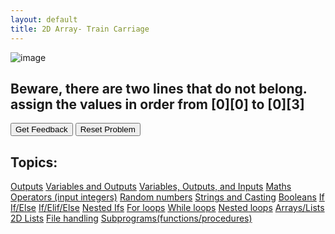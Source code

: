 ```yaml
---
layout: default
title: 2D Array- Train Carriage
---
```

![image](https://user-images.githubusercontent.com/68385109/226173259-f7ae36bf-6a06-47c6-bd09-81008d0aa671.png)
<h2>Beware, there are two lines that do not belong. assign the values in order from [0][0] to [0][3] </h2>

<div id="0-sortableTrash" class="sortable-code"></div> 
<div id="0-sortable" class="sortable-code"></div> 
<div style="clear:both;"></div> 
<p> 
    <input id="0-feedbackLink" value="Get Feedback" type="button" /> 
    <input id="0-newInstanceLink" value="Reset Problem" type="button" /> 
</p> 
<script type="text/javascript"> 
(function(){
  var initial = "Train = [[0 for x in range (4)] for y in range(4)]\n" +
    "Train[0][0] = &#039;3&#039;\n" +
    "Train[0][1] = &#039;2&#039;\n" +
    "Train[0][2] = &#039;5&#039;\n" +
    "Train[0][3] = &#039;4&#039;\n" +
    "print(Train)\n" +
    "train[0][4] = &quot;1&quot; #distractor\n" +
    "train[0][3] = &quot;4&quot; #distractor";
  var parsonsPuzzle = new ParsonsWidget({
    "sortableId": "0-sortable",
    "max_wrong_lines": 2,
    "grader": ParsonsWidget._graders.LineBasedGrader,
    "exec_limit": 2500,
    "can_indent": true,
    "x_indent": 50,
    "lang": "en",
    "show_feedback": true,
    "trashId": "0-sortableTrash"
  });
  parsonsPuzzle.init(initial);
  parsonsPuzzle.shuffleLines();
  $("#0-newInstanceLink").click(function(event){ 
      event.preventDefault(); 
      parsonsPuzzle.shuffleLines(); 
  }); 
  $("#0-feedbackLink").click(function(event){ 
      event.preventDefault(); 
      parsonsPuzzle.getFeedback(); 
  }); 
})(); 
</script>

## Topics:
[Outputs](./Outputs.html)
[Variables and Outputs](./Variables.html)
[Variables, Outputs, and Inputs](./Inputs.html)
[Maths Operators (input integers)](./Maths.html)
[Random numbers](./Random.html)
[Strings and Casting](./Casting.html)
[Booleans](./Booleans.html)
[If](./If.html)
[If/Else](./Else.html)
[If/Elif/Else](./Elif.html)
[Nested Ifs](./NestedIf.html)
[For loops](./For.html)
[While loops](./While.html)
[Nested loops](./NestedLoops.html)
[Arrays/Lists](./Arrays.html)
[2D Lists](./2D.html)
[File handling](./Files.html)
[Subprograms(functions/procedures)](./Subprograms.html)

